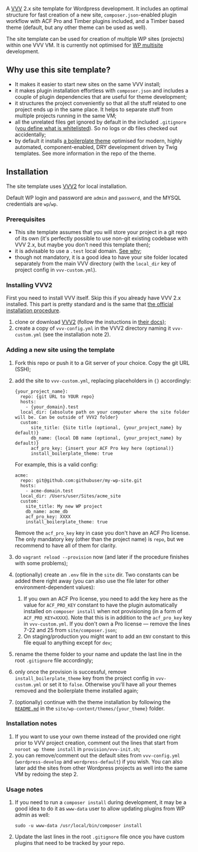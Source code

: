 A [VVV](https://github.com/Varying-Vagrant-Vagrants/VVV) 2.x site template for Wordpress development. It includes an optimal structure for fast creation of a new site, `composer.json`-enabled plugin workflow with ACF Pro and Timber plugins included, and a Timber based theme (default, but any other theme can be used as well).

The site template can be used for creation of multiple WP sites (projects) within one VVV VM. It is currently not optimised for [WP multisite](https://codex.wordpress.org/Create_A_Network) development.

## Why use this site template?

- It makes it easier to start new sites on the same VVV install;
- it makes plugin installation effortless with `composer.json` and includes a couple of plugin dependencies that are useful for theme development;
- it structures the project conveniently so that all the stuff related to one project ends up in the same place. It helps to separate stuff from multiple projects running in the same VM;
- all the unrelated files get ignored by default in the included `.gitignore` ([you define what is whitelisted](https://salferrarello.com/wordpress-gitignore/)). So no logs or db files checked out accidentally;
- by default it installs [a boilerplate theme](https://github.com/certainlyakey/timber-boilerplate) optimised for modern, highly automated, component-enabled, DRY development driven by Twig templates. See more information in the repo of the theme.

## Installation

The site template uses [VVV2](https://varyingvagrantvagrants.org) for local installation. 

Default WP login and password are `admin` and `password`, and the MYSQL credentials are `wp`/`wp`.

### Prerequisites

 - This site template assumes that you will store your project in a git repo of its own (it's perfectly possible to use non-git existing codebase with VVV 2.x, but maybe you don't need this template then);
 - it is advisable to use a `.test` local domain. [See why](https://varyingvagrantvagrants.org/docs/en-US/troubleshooting/dev-tld/);
 - though not mandatory, it is a good idea to have your site folder located separately from the main VVV directory (with the `local_dir` key of project config in `vvv-custom.yml`).

### Installing VVV2

First you need to install VVV itself. Skip this if you already have VVV 2.x installed. This part is pretty standard and is the same that [the official installation procedure](https://varyingvagrantvagrants.org/docs/en-US/installation/).

1. clone or download [VVV2](http://github.com/Varying-Vagrant-Vagrants/VVV) (follow the instuctions in [their docs](https://varyingvagrantvagrants.org/docs/en-US/installation/));
2. create a copy of `vvv-config.yml` in the VVV2 directory naming it `vvv-custom.yml` (see the installation note 2).

### Adding a new site using the template

1. Fork this repo or push it to a Git server of your choice. Copy the git URL (SSH);
2. add the site to `vvv-custom.yml`, replacing placeholders in `{}` accordingly:

    ```
    {your_project_name}: 
      repo: {git URL to YOUR repo}
      hosts:
        - {your_domain}.test 
      local_dir: {absolute path on your computer where the site folder will be. Can be outside of VVV2 folder}
      custom:
	      site_title: {Site title (optional, {your_project_name} by default)}
	      db_name: {local DB name (optional, {your_project_name} by default)}
	      acf_pro_key: {insert your ACF Pro key here (optional)}
	      install_boilerplate_theme: true
    ```
	
	For example, this is a valid config:

	```
	acme:
	  repo: git@github.com:githubuser/my-wp-site.git
	  hosts:
	    - acme-domain.test
	  local_dir: /Users/user/Sites/acme_site
	  custom:
	    site_title: My new WP project
	    db_name: acme_db
	    acf_pro_key: XXXX
	    install_boilerplate_theme: true
	```

	Remove the `acf_pro_key` key in case you don't have an ACF Pro license. The only mandatory key (other than the project name) is `repo`, but we recommend to have all of them for clarity.

3. do `vagrant reload --provision` now (and later if the procedure finishes with some problems);
4. (optionally) create an `.env` file in the `site` dir. Two constants can be added there right away (you can also use the file later for other environment-dependent values):
	1. If you own an ACF Pro license, you need to add the key here as the value for `ACF_PRO_KEY` constant to have the plugin automatically installed on `composer install` when not provisioning (in a form of `ACF_PRO_KEY=XXXX`). Note that this is in addition to the `acf_pro_key` key in `vvv-custom.yml`. If you don't own a Pro license — remove the lines 7-22 and 25 from `site/composer.json`;
	2. On staging/production you might want to add an `ENV` constant to this file equal to anything except for `dev`;
5. rename the theme folder to your name and update the last line in the root `.gitignore` file accordingly;
6. only once the provision is successful, remove `install_boilerplate_theme` key from the project config in `vvv-custom.yml` or set it to `false`. Otherwise you'll have all your themes removed and the boilerplate theme installed again;
6. (optionally) continue with the theme installation by following the [`README.md`](https://github.com/certainlyakey/timber-boilerplate/) in the `site/wp-content/themes/{your_theme}` folder.

### Installation notes

1. If you want to use your own theme instead of the provided one right prior to VVV project creation, comment out the lines that start from `noroot wp theme install` in `provision/vvv-init.sh`;
2. you can remove/comment out the default sites from `vvv-config.yml` (`wordpress-develop` and `wordpress-default`) if you wish. You can also later add the sites from other Wordpress projects as well into the same VM by redoing the step 2.

### Usage notes

1. If you need to run a `composer install` during development, it may be a good idea to do it as `www-data` user to allow updating plugins from WP admin as well:

    ```
    sudo -u www-data /usr/local/bin/composer install
    ```

2. Update the last lines in the root `.gitignore` file once you have custom plugins that need to be tracked by your repo. 
